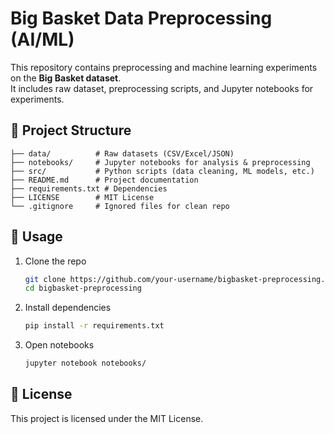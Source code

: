 # Big Basket Data Preprocessing (AI/ML)

This repository contains preprocessing and machine learning experiments on the **Big Basket dataset**.  
It includes raw dataset, preprocessing scripts, and Jupyter notebooks for experiments.

## 📂 Project Structure
```
├── data/          # Raw datasets (CSV/Excel/JSON)
├── notebooks/     # Jupyter notebooks for analysis & preprocessing
├── src/           # Python scripts (data cleaning, ML models, etc.)
├── README.md      # Project documentation
├── requirements.txt # Dependencies
├── LICENSE        # MIT License
└── .gitignore     # Ignored files for clean repo
```

## 🚀 Usage
1. Clone the repo  
   ```bash
   git clone https://github.com/your-username/bigbasket-preprocessing.git
   cd bigbasket-preprocessing
   ```

2. Install dependencies  
   ```bash
   pip install -r requirements.txt
   ```

3. Open notebooks  
   ```bash
   jupyter notebook notebooks/
   ```

## 📜 License
This project is licensed under the MIT License.
